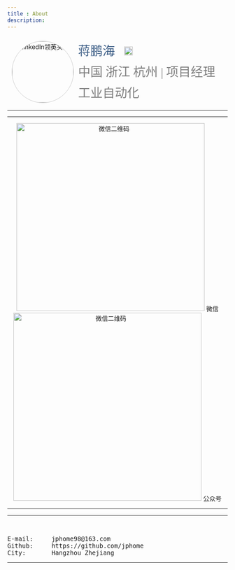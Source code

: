 ```yaml
---
title : About
description: 
---
```



<div class="row">
	<div class="span12">
		<div style="padding-top:10px;">
			<div style="float:left; margin:0px 10px;">
				<img src="https://media.licdn.com/mpr/mprx/0_i2oR-p9z36XLL0Sa72tz0HNqF6qLhuGm6HYRNH_z6Gekhyxx8H-s0H4z5_dLhjGGE2-UVxUvmTdX_eHGdxfFVH9MITd5_eRfExf4AdiNh8pdWYhP6aMnlgD5wq1voeuOipwcnRmZSOW" title="LinkedIn领英头像" style="width:140px; height:140px;border:1px solid #ccc;border-radius:50%;">
			</div>
			<div style="color:#7e7e7e;font-family:Microsoft Yahei;font-size: 28px;">
				<div style="line-height:48px;">
					<a href="https://www.linkedin.com/in/jphome" target="_blank" style="cursor:pointer;text-decoration:none;color:#3D5E86;">蒋鹏海
					</a>&nbsp; 
					<img style="_margin-bottom:-4px;" width="20" height="20" src="https://res.mail.qq.com/zh_CN/htmledition/images/icon_linkedin.png" title="Linkedin">
				</div>
				<div style="line-height:48px;">中国 浙江 杭州 | 项目经理
				</div>
				<div style="line-height:48px;">工业自动化
				</div>
			</div>
		</div>
	</div>
</div>

---
---

<div class="row">
	<div class="span6" align="center">
		<img src="/assets/media/img/ME微信.jpg" style="width: 430px; height: 430px;" alt="微信二维码" title="微信个人账号 扫一扫">
		<a>微信</a>
	</div>
	<div class="span6" align="center">
		<img src="/assets/media/img/ME公众号.jpg" style="width: 430px; height: 430px;" alt="微信二维码" title="微信公众号 扫一扫">
		<a>公众号</a>
	</div>
</div>

---
---
<br/>

<pre>
E-mail:     jphome98@163.com
Github:     https://github.com/jphome
City:		Hangzhou Zhejiang
</pre>

---